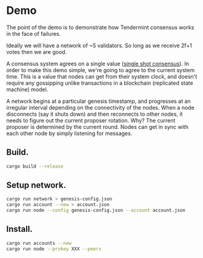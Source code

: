 Demo
====

The point of the demo is to demonstrate how Tendermint consensus works in the face of failures.

Ideally we will have a network of ~5 validators. So long as we receive 2f+1 votes then we are good.

A consensus system agrees on a single value ([single shot consensus](https://decentralizedthoughts.github.io/2022-11-19-from-single-shot-to-smr/)). In order to make this demo simple, we're going to agree to the current system time. This is a value that nodes can get from their system clock, and doesn't require any gossipping unlike transactions in a blockchain (replicated state machine) model.

A network begins at a particular genesis timestamp, and progresses at an irregular interval depending on the connectivity of the nodes. When a node disconnects (say it shuts down) and then reconnects to other nodes, it needs to figure out the current proposer rotation. Why? The current proposer is determined by the current round. Nodes can get in sync with each other node by simply listening for messages. 


## Build.

```sh
cargo build --release
```

## Setup network.

```sh
cargo run network > genesis-config.json
cargo run account --new > account.json
cargo run node --config genesis-config.json --account account.json
```

## Install.

```sh
cargo run accounts --new
cargo run node --prvkey XXX --peers 
```


